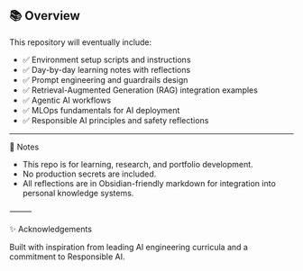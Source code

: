 ## 📚 Overview

This repository will eventually include:

- ✅ Environment setup scripts and instructions
- ✅ Day-by-day learning notes with reflections
- ✅ Prompt engineering and guardrails design
- ✅ Retrieval-Augmented Generation (RAG) integration examples
- ✅ Agentic AI workflows
- ✅ MLOps fundamentals for AI deployment
- ✅ Responsible AI principles and safety reflections

---

👾 Notes
- This repo is for learning, research, and portfolio development.
- No production secrets are included.
- All reflections are in Obsidian-friendly markdown for integration into personal knowledge systems.

⸻

✨ Acknowledgements

Built with inspiration from leading AI engineering curricula and a commitment to Responsible AI.